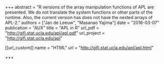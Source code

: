 +++
abstract = "R versions of the array manipulation functions of APL are presented. We do not translate the system functions or other parts of the runtime. Also, the current version has does not have the nested arrays of APL-2."
authors = ["Jan de Leeuw", "Masanao Yajima"]
date = "2016-03-07"
publication = "AUX"
title = "APL in R"
url_pdf = "http://gifi.stat.ucla.edu/apl/apl.pdf"
url_project = "http://gifi.stat.ucla.edu/apl"


[[url_custom]]
name = "HTML"
url = "http://gifi.stat.ucla.edu/apl/apl.html"

+++

